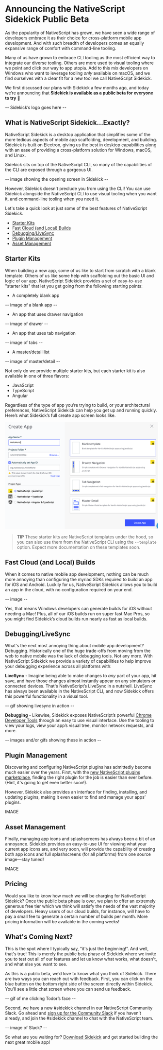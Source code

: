 # Announcing the NativeScript Sidekick Public Beta

As the popularity of NativeScript has grown, we have seen a wide range of developers embrace it as their choice for cross-platform mobile app development. And with such breadth of developers comes an equally expansive range of comfort with command-line tooling.

Many of us have grown to embrace CLI tooling as the most efficient way to integrate our diverse tooling. Others are more used to visual tooling where we point and click our way to app utopia. Add to this mix developers on Windows who want to leverage tooling *only* available on macOS, and we find ourselves with a clear fit for a new tool we call NativeScript Sidekick.

We first discussed our plans with Sidekick a few months ago, and today we’re announcing that **Sidekick is [available as a public beta](https://www.nativescript.org/nativescript-sidekick) for everyone to try** 🎉

-- Sidekick’s logo goes here --

## What is NativeScript Sidekick...Exactly?

NativeScript Sidekick is a desktop application that simplifies some of the more tedious aspects of mobile app scaffolding, development, and building. Sidekick is built on Electron, giving us the best in desktop capabilities along with an ease of providing a cross-platform solution for Windows, macOS, and Linux.

Sidekick sits on top of the NativeScript CLI, so many of the capabilities of the CLI are exposed through a gorgeous UI.

-- image showing the opening screen in Sidekick --

However, Sidekick doesn't preclude you from using the CLI! You can use Sidekick alongside the NativeScript CLI to use visual tooling when you want it, and command-line tooling when you need it.

Let's take a quick look at just some of the best features of NativeScript Sidekick.

- [Starter Kits](#starter-kits)
- [Fast Cloud (and Local) Builds](#builds)
- [Debugging/LiveSync](#debugging-and-livesync)
- [Plugin Management](#plugin-management)
- [Asset Management](#asset-management)

<h2 id="starter-kits">Starter Kits</h2>

When building a new app, some of us like to start from scratch with a blank template. Others of us like some help with scaffolding out the basic UI and logic of our app. NativeScript Sidekick provides a set of easy-to-use "starter kits" that let you get going from the following starting points:

- A completely blank app

-- image of a blank app --

- An app that uses drawer navigation

-- image of drawer --

- An app that uses tab navigation

-- image of tabs --

- A master/detail list

-- image of master/detail --

Not only do we provide multiple starter kits, but each starter kit is also available in one of three flavors:

- JavaScript
- TypeScript
- Angular

Regardless of the type of app you’re trying to build, or your architectural preferences, NativeScript Sidekick can help you get up and running quickly. Here’s what Sidekick’s full create app screen looks like.

![](create-app.png)

> **TIP** These starter kits are NativeScript templates under the hood, so you can also use them from the NativeScript CLI using the `--template` option. Expect more documentation on these templates soon.

<h2 id="builds">Fast Cloud (and Local) Builds</h2>

When it comes to native mobile app development, nothing can be much more annoying than configuring the myriad SDKs required to build an app for iOS and Android. Luckily for us, NativeScript Sidekick allows you to build an app in the cloud, with no configuration required on your end.

-- image --

Yes, that means Windows developers can generate builds for iOS without needing a Mac! Plus, all of our iOS builds run on super fast Mac Pros, so you might find Sidekick’s cloud builds run nearly as fast as local builds.

<h2 id="debugging-and-livesync">Debugging/LiveSync</h2>

What's the next most annoying thing about mobile app development? Debugging. Historically one of the huge trade-offs from moving from the web to native mobile was the lack of debugging tools. Not any more. With NativeScript Sidekick we provide a variety of capabilities to help improve your debugging experience across all platforms with:

**LiveSync** - Imagine being able to make changes to *any* part of your app, hit save, and have those changes almost instantly appear on any simulators or connected devices. That's NativeScript’s LiveSync in a nutshell. LiveSync has always been available in the NativeScript CLI, and now Sidekick offers this powerful functionality in a visual tool.

-- gif showing livesync in action --

**Debugging** - Likewise, Sidekick exposes NativeScript’s powerful [Chrome Developer Tools](https://docs.nativescript.org/tooling/chrome-devtools) through an easy to use visual interface. Use the tooling to view your logs, view your app’s visual tree, monitor network requests, and more.

-- images and/or gifs showing these in action --

<h2 id="plugin-management">Plugin Management</h2>

Discovering and configuring NativeScript plugins has admittedly become much easier over the years. First, with the [new NativeScript plugins marketplace](http://plugins.nativescript.org/), finding the right plugin for the job is easier than ever before. (Hint, it's going to get even better soon!).

However, Sidekick also provides an interface for finding, installing, and updating plugins, making it even easier to find and manage your apps’ plugins.

IMAGE

<h2 id="asset-management">Asset Management</h2>

Finally, managing app icons and splashscreens has always been a bit of an annoyance. Sidekick provides an easy-to-use UI for viewing what your current app icons are, and very soon, will provide the capability of creating both app icons and full splashscreens (for all platforms) from one source image—stay tuned!

IMAGE

## Pricing

Would you like to know how much we will be charging for NativeScript Sidekick? Once the public beta phase is over, we plan to offer an extremely generous free tier which we think will satisfy the needs of the vast majority of developers. Heavy users of our cloud builds, for instance, will have to pay a small fee to generate a certain number of builds per month. More pricing information will be available in the coming weeks!

## What's Coming Next?

This is the spot where I typically say, "it's just the beginning!". And well, that's true! This is merely the public beta phase of Sidekick where we invite you to test out all of our features and let us know what works, what doesn't, and what else you want to see.

As this is a public beta, we’d love to know what you think of Sidekick. There are two ways you can reach out with feedback. First, you can click on the blue button on the bottom right side of the screen directly within Sidekick. You’ll see a little chat screen where you can send us feedback.

-- gif of me clicking Todor’s face --

Second, we have a new #sidekick channel in our NativeScript Community Slack. Go ahead and [sign up for the Community Slack](http://tinyurl.com/nativescriptSlack) if you haven’t already, and join the #sidekick channel to chat with the NativeScript team.

-- image of Slack? --

So what are you waiting for? [Download Sidekick](https://www.nativescript.org/nativescript-sidekick) and get started building the next great mobile app!
